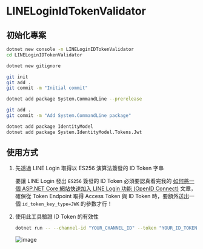 # LINELoginIdTokenValidator

## 初始化專案

```sh
dotnet new console -n LINELoginIDTokenValidator
cd LINELoginIDTokenValidator

dotnet new gitignore

git init
git add .
git commit -m "Initial commit"

dotnet add package System.CommandLine --prerelease

git add .
git commit -m "Add System.CommandLine package"

dotnet add package IdentityModel
dotnet add package System.IdentityModel.Tokens.Jwt
```

## 使用方式

1. 先透過 LINE Login 取得以 ES256 演算法簽發的 ID Token 字串

    要讓 LINE Login 發出 `ES256` 簽發的 ID Token 必須要認真看完我的 [如何將一個 ASP.NET Core 網站快速加入 LINE Login 功能 (OpenID Connect)](https://blog.miniasp.com/post/2022/04/08/LINE-Login-with-OpenID-Connect-in-ASPNET-Core) 文章，確保從 Token Endpoint 取得 Access Token 與 ID Token 時，要額外送出一個 `id_token_key_type=JWK` 的參數才行！

2. 使用此工具驗證 ID Token 的有效性

    ```sh
    dotnet run -- --channel-id "YOUR_CHANNEL_ID" --token "YOUR_ID_TOKEN"
    ```

    ![image](https://user-images.githubusercontent.com/88981/230779870-6dfb7dcc-2142-4410-850b-df2c3722de60.png)

